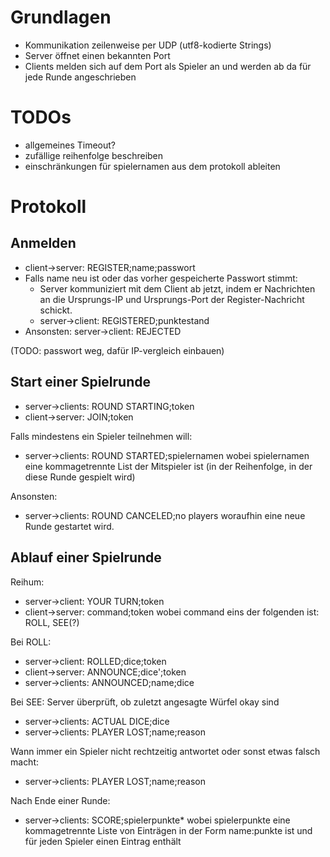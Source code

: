 Grundlagen
==========
- Kommunikation zeilenweise per UDP (utf8-kodierte Strings)
- Server öffnet einen bekannten Port
- Clients melden sich auf dem Port als Spieler an und werden ab da für jede Runde angeschrieben

TODOs
=====
- allgemeines Timeout?
- zufällige reihenfolge beschreiben
- einschränkungen für spielernamen aus dem protokoll ableiten

Protokoll
=========

Anmelden
--------
- client->server: REGISTER;name;passwort
- Falls name neu ist oder das vorher gespeicherte Passwort stimmt:
  - Server kommuniziert mit dem Client ab jetzt, indem er Nachrichten an die Ursprungs-IP und Ursprungs-Port der Register-Nachricht schickt.
  - server->client: REGISTERED;punktestand
- Ansonsten:
  server->client: REJECTED

(TODO: passwort weg, dafür IP-vergleich einbauen)
  
Start einer Spielrunde
-----------------------
- server->clients: ROUND STARTING;token
- client->server: JOIN;token

Falls mindestens ein Spieler teilnehmen will:
- server->clients: ROUND STARTED;spielernamen
  wobei spielernamen eine kommagetrennte List der Mitspieler ist (in der Reihenfolge, in der diese Runde gespielt wird)

Ansonsten:
- server->clients: ROUND CANCELED;no players
  woraufhin eine neue Runde gestartet wird.

Ablauf einer Spielrunde
-----------------------
Reihum:
- server->client: YOUR TURN;token
- client->server: command;token
  wobei command eins der folgenden ist: ROLL, SEE(?)
  
Bei ROLL:
- server->client: ROLLED;dice;token
- client->server: ANNOUNCE;dice';token
- server->clients: ANNOUNCED;name;dice

Bei SEE:
Server überprüft, ob zuletzt angesagte Würfel okay sind
- server->clients: ACTUAL DICE;dice
- server->clients: PLAYER LOST;name;reason

Wann immer ein Spieler nicht rechtzeitig antwortet oder sonst etwas falsch macht:
- server->clients: PLAYER LOST;name;reason

Nach Ende einer Runde:
- server->clients: SCORE;spielerpunkte*
  wobei spielerpunkte eine kommagetrennte Liste von Einträgen in der Form name:punkte ist und für jeden Spieler einen Eintrag enthält

